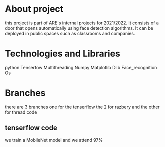 # About project # 
this project is part of ARE's internal projects for 2021/2022.
It consists of a door that opens automatically using face detection algorithms.
It can be deployed in public spaces such as classrooms and companies. 
# Technologies and Libraries # 
python Tenserfow Multithreading Numpy Matplotlib Dlib Face_recognition  Os
# Branches # 
there are 3 branches one for the tenserflow  the 2 for razbery and the 
other for thread code  
## tenserflow code ##  
we train a MobileNet model and we attend 97% 
  
